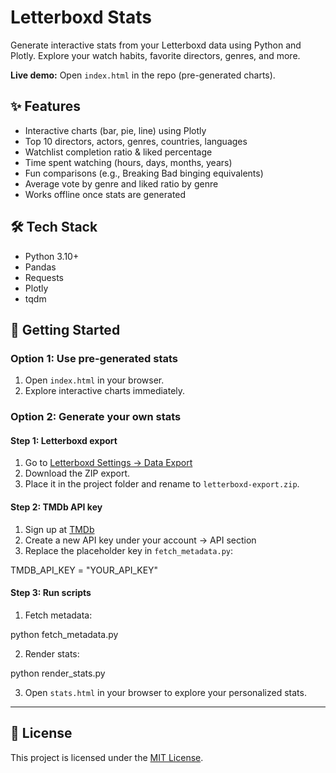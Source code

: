# Letterboxd Stats

Generate interactive stats from your Letterboxd data using Python and Plotly. Explore your watch habits, favorite directors, genres, and more.

**Live demo:** Open `index.html` in the repo (pre-generated charts).

## ✨ Features

- Interactive charts (bar, pie, line) using Plotly
- Top 10 directors, actors, genres, countries, languages
- Watchlist completion ratio & liked percentage
- Time spent watching (hours, days, months, years)
- Fun comparisons (e.g., Breaking Bad binging equivalents)
- Average vote by genre and liked ratio by genre
- Works offline once stats are generated

## 🛠 Tech Stack

- Python 3.10+
- Pandas
- Requests
- Plotly
- tqdm

## 🚀 Getting Started

### Option 1: Use pre-generated stats

1. Open `index.html` in your browser.
2. Explore interactive charts immediately.

### Option 2: Generate your own stats

#### Step 1: Letterboxd export

1. Go to [Letterboxd Settings → Data Export](https://letterboxd.com/settings/data-export/)
2. Download the ZIP export.
3. Place it in the project folder and rename to `letterboxd-export.zip`.

#### Step 2: TMDb API key

1. Sign up at [TMDb](https://www.themoviedb.org/)
2. Create a new API key under your account → API section
3. Replace the placeholder key in `fetch_metadata.py`:

TMDB_API_KEY = "YOUR_API_KEY"

#### Step 3: Run scripts

1. Fetch metadata:

python fetch_metadata.py

2. Render stats:

python render_stats.py

3. Open `stats.html` in your browser to explore your personalized stats.

---

## 📄 License

This project is licensed under the [MIT License](LICENSE).
